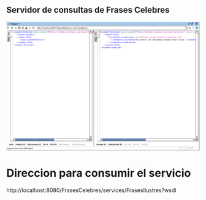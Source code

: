 ## Servidor de consultas de Frases Celebres

![Alt text](https://github.com/Joseba10/FrasesCelebres/blob/master/src/img/nuevallamada.PNG)

# Direccion para consumir el servicio

http://localhost:8080/FrasesCelebres/services/FrasesIlustres?wsdl